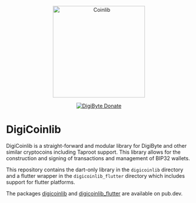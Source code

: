 <p align="center">
  <img
    src="https://raw.githubusercontent.com/peercoin/coinlib/master/logo.svg"
    alt="Coinlib"
    width="250px"
  >
</p>

<p align="center">
  <a href="https://chainz.cryptoid.info/dgb/address.dws?p77CZFn9jvg9waCzKBzkQfSvBBzPH1nRre">
    <img src="https://badgen.net/badge/digibyte/Donate/green?icon=https://raw.githubusercontent.com/digibyte/media/84710cca6c3c8d2d79676e5260cc8d1cd729a427/DigiByte%202020%20Logo%20Files/01.%20Icon%20Only/Inside%20Circle/Transparent/Green%20Icon/peercoin-icon-green-transparent.svg" alt="DigiByte Donate">
  </a>
</p>

# DigiCoinlib

DigiCoinlib is a straight-forward and modular library for DigiByte and other similar
cryptocoins including Taproot support. This library allows for the construction
and signing of transactions and management of BIP32 wallets.

This repository contains the dart-only library in the `digicoinlib` directory and a
flutter wrapper in the `digicoinlib_flutter` directory which includes support for
flutter platforms.

The packages [digicoinlib](https://pub.dev/packages/digicoinlib) and
[digicoinlib_flutter](https://pub.dev/packages/digicoinlib_flutter) are available on
pub.dev.
